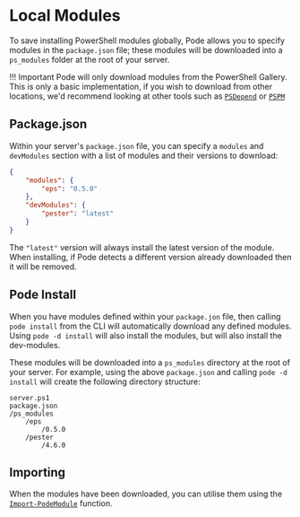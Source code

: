 # Local Modules

To save installing PowerShell modules globally, Pode allows you to specify modules in the `package.json` file; these modules will be downloaded into a `ps_modules` folder at the root of your server.

!!! Important
    Pode will only download modules from the PowerShell Gallery. This is only a basic implementation, if you wish to download from other locations, we'd recommend looking at other tools such as [`PSDepend`](https://github.com/RamblingCookieMonster/PSDepend/) or [`PSPM`](https://github.com/mkht/pspm)

## Package.json

Within your server's `package.json` file, you can specify a `modules` and `devModules` section with a list of modules and their versions to download:

```json
{
    "modules": {
        "eps": "0.5.0"
    },
    "devModules": {
        "pester": "latest"
    }
}
```

The `"latest"` version will always install the latest version of the module. When installing, if Pode detects a different version already downloaded then it will be removed.

## Pode Install

When you have modules defined within your `package.jon` file, then calling `pode install` from the CLI will automatically download any defined modules. Using `pode -d install` will also install the modules, but will also install the dev-modules.

These modules will be downloaded into a `ps_modules` directory at the root of your server. For example, using the above `package.json` and calling `pode -d install` will create the following directory structure:

```plain
server.ps1
package.json
/ps_modules
    /eps
        /0.5.0
    /pester
        /4.6.0
```

## Importing

When the modules have been downloaded, you can utilise them using the [`Import-PodeModule`](../../../Functions/Utilities/Import-PodeModule) function.
